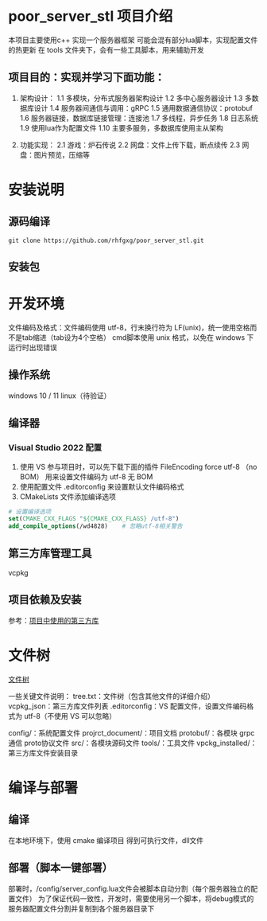 # poor_server_stl 项目介绍
本项目主要使用c++ 实现一个服务器框架
可能会混有部分lua脚本，实现配置文件的热更新
在 tools 文件夹下，会有一些工具脚本，用来辅助开发

## 项目目的：实现并学习下面功能：
1. 架构设计：
1.1 多模块，分布式服务器架构设计
1.2 多中心服务器设计
1.3 多数据库设计
1.4 服务器间通信与调用：gRPC
1.5 通用数据通信协议：protobuf
1.6 服务器链接，数据库链接管理：连接池
1.7 多线程，异步任务
1.8 日志系统
1.9 使用lua作为配置文件
1.10 主要多服务，多数据库使用主从架构

2. 功能实现：
2.1 游戏：炉石传说
2.2 网盘：文件上传下载，断点续传
2.3 网盘：图片预览，压缩等


# 安装说明
## 源码编译
```git clone https://github.com/rhfgxg/poor_server_stl.git```

## 安装包


# 开发环境
文件编码及格式：文件编码使用 utf-8，行末换行符为 LF(unix)，统一使用空格而不是tab缩进（tab设为4个空格）
cmd脚本使用 unix 格式，以免在 windows 下运行时出现错误

## 操作系统
windows 10 / 11
linux（待验证）

## 编译器
### Visual Studio 2022 配置
1. 使用 VS 参与项目时，可以先下载下面的插件
    FileEncoding
    force utf-8 （no BOM）
用来设置文件编码为 utf-8 无 BOM
2. 使用配置文件 .editorconfig 来设置默认文件编码格式
3. CMakeLists 文件添加编译选项
```cmake
# 设置编译选项
set(CMAKE_CXX_FLAGS "${CMAKE_CXX_FLAGS} /utf-8")
add_compile_options(/wd4828)    # 忽略utf-8相关警告
```

## 第三方库管理工具
vcpkg

## 项目依赖及安装
参考：[项目中使用的第三方库](project_document/library.md)


# 文件树
[文件树](tree.txt)

一些关键文件说明：
tree.txt：文件树（包含其他文件的详细介绍）
vcpkg_json：第三方库文件列表
.editorconfig：VS 配置文件，设置文件编码格式为 utf-8（不使用 VS 可以忽略）

config/：系统配置文件
projrct_document/：项目文档
protobuf/：各模块 grpc通信 proto协议文件
src/：各模块源码文件
tools/：工具文件
vpckg_installed/：第三方库文件安装目录


# 编译与部署
## 编译
在本地环境下，使用 cmake 编译项目
得到可执行文件，dll文件

## 部署（脚本一键部署）
部署时，/config/server_config.lua文件会被脚本自动分割（每个服务器独立的配置文件）
为了保证代码一致性，开发时，需要使用另一个脚本，将debug模式的服务器配置文件分割并复制到各个服务器目录下